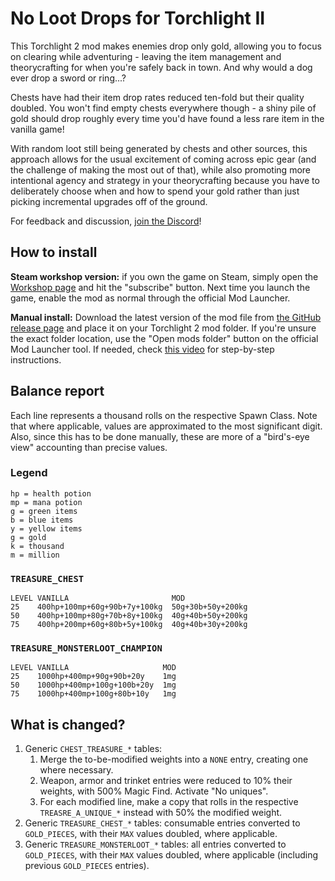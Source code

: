 # No Loot Drops for Torchlight II

This Torchlight 2 mod makes enemies drop only gold, allowing you to focus on clearing while adventuring - leaving the item management and theorycrafting for when you're safely back in town. And why would a dog ever drop a sword or ring...?

Chests have had their item drop rates reduced ten-fold but their quality doubled. You won't find empty chests everywhere though - a shiny pile of gold should drop roughly every time you'd have found a less rare item in the vanilla game!

With random loot still being generated by chests and other sources, this approach allows for the usual excitement of coming across epic gear (and the challenge of making the most out of that), while also promoting more intentional agency and strategy in your theorycrafting because you have to deliberately choose when and how to spend your gold rather than just picking incremental upgrades off of the ground.

For feedback and discussion, [join the Discord](https://discord.gg/5sXXcwPCSP)!

## How to install

**Steam workshop version:** if you own the game on Steam, simply open the [Workshop page](https://steamcommunity.com/sharedfiles/filedetails/?id=2482564330) and hit the "subscribe" button. Next time you launch the game, enable the mod as normal through the official Mod Launcher.

**Manual install:** Download the latest version of the mod file from [the GitHub release page](https://github.com/tukkek/torchlight2-NoLootDrops/releases) and place it on your Torchlight 2 mod folder. If you're unsure the exact folder location, use the "Open mods folder" button on the official Mod Launcher tool. If needed, check [this video](https://www.youtube.com/watch?v=e5KeocjLUiA) for step-by-step instructions.

## Balance report

Each line represents a thousand rolls on the respective Spawn Class. Note that where applicable, values are approximated to the most significant digit. Also, since this has to be done manually, these are more of a "bird's-eye view" accounting than precise values.

### Legend

```
hp = health potion
mp = mana potion
g = green items
b = blue items
y = yellow items
g = gold
k = thousand
m = million
```

### `TREASURE_CHEST`

```
LEVEL VANILLA                       MOD
25    400hp+100mp+60g+90b+7y+100kg  50g+30b+50y+200kg
50    400hp+100mp+80g+70b+8y+100kg  40g+40b+50y+200kg
75    400hp+200mp+60g+80b+5y+100kg  40g+40b+30y+200kg
```
 
### `TREASURE_MONSTERLOOT_CHAMPION`

```
LEVEL VANILLA                     MOD
25    1000hp+400mp+90g+90b+20y    1mg
50    1000hp+400mp+100g+100b+20y  1mg
75    1000hp+400mp+100g+80b+10y   1mg
```
## What is changed?

1. Generic `CHEST_TREASURE_*` tables:
    1. Merge the to-be-modified weights into a `NONE` entry, creating one where necessary.
    2. Weapon, armor and trinket entries were reduced to 10% their weights, with 500% Magic Find. Activate "No uniques".
    3. For each modified line, make a copy that rolls in the respective `TREASRE_A_UNIQUE_*` instead with 50% the modified weight.
2. Generic `TREASURE_CHEST_*` tables: consumable entries converted to `GOLD_PIECES`, with their `MAX` values doubled, where applicable.
3. Generic `TREASURE_MONSTERLOOT_*` tables: all entries converted to `GOLD_PIECES`, with their `MAX` values doubled, where applicable (including previous `GOLD_PIECES`  entries).
